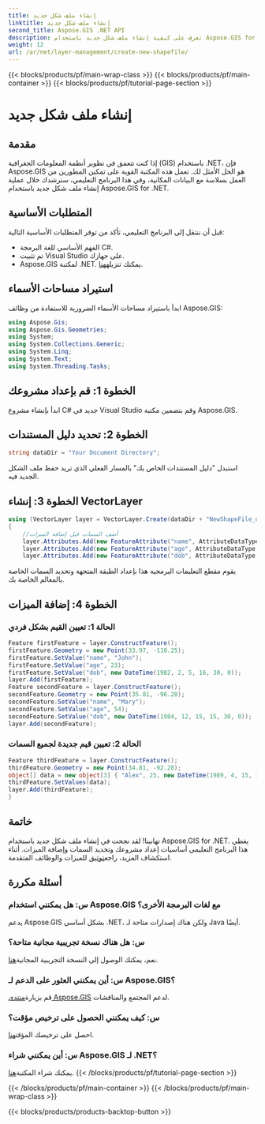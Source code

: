 ```yaml
---
title: إنشاء ملف شكل جديد
linktitle: إنشاء ملف شكل جديد
second_title: Aspose.GIS .NET API
description: تعرف على كيفية إنشاء ملف شكل جديد باستخدام Aspose.GIS for .NET. اتبع دليلنا خطوة بخطوة واطلق العنان لقوة معالجة البيانات المكانية.
weight: 12
url: /ar/net/layer-management/create-new-shapefile/
---
```


{{< blocks/products/pf/main-wrap-class >}}
{{< blocks/products/pf/main-container >}}
{{< blocks/products/pf/tutorial-page-section >}}

# إنشاء ملف شكل جديد

## مقدمة
إذا كنت تتعمق في تطوير أنظمة المعلومات الجغرافية (GIS) باستخدام .NET، فإن Aspose.GIS هو الحل الأمثل لك. تعمل هذه المكتبة القوية على تمكين المطورين من العمل بسلاسة مع البيانات المكانية، وفي هذا البرنامج التعليمي، سنرشدك خلال عملية إنشاء ملف شكل جديد باستخدام Aspose.GIS for .NET.
## المتطلبات الأساسية
قبل أن ننتقل إلى البرنامج التعليمي، تأكد من توفر المتطلبات الأساسية التالية:
- الفهم الأساسي للغة البرمجة C#.
- تم تثبيت Visual Studio على جهازك.
-  Aspose.GIS لمكتبة .NET. يمكنك تنزيله[هنا](https://releases.aspose.com/gis/net/).
## استيراد مساحات الأسماء
ابدأ باستيراد مساحات الأسماء الضرورية للاستفادة من وظائف Aspose.GIS:
```csharp
using Aspose.Gis;
using Aspose.Gis.Geometries;
using System;
using System.Collections.Generic;
using System.Linq;
using System.Text;
using System.Threading.Tasks;
```
## الخطوة 1: قم بإعداد مشروعك
ابدأ بإنشاء مشروع C# جديد في Visual Studio وقم بتضمين مكتبة Aspose.GIS.
## الخطوة 2: تحديد دليل المستندات
```csharp
string dataDir = "Your Document Directory";
```
استبدل "دليل المستندات الخاص بك" بالمسار الفعلي الذي تريد حفظ ملف الشكل الجديد فيه.
## الخطوة 3: إنشاء VectorLayer
```csharp
using (VectorLayer layer = VectorLayer.Create(dataDir + "NewShapeFile_out.shp", Drivers.Shapefile))
{
    //أضف السمات قبل إضافة الميزات
    layer.Attributes.Add(new FeatureAttribute("name", AttributeDataType.String));
    layer.Attributes.Add(new FeatureAttribute("age", AttributeDataType.Integer));
    layer.Attributes.Add(new FeatureAttribute("dob", AttributeDataType.DateTime));
```
يقوم مقطع التعليمات البرمجية هذا بإعداد الطبقة المتجهة وتحديد السمات الخاصة بالمعالم الخاصة بك.
## الخطوة 4: إضافة الميزات
### الحالة 1: تعيين القيم بشكل فردي
```csharp
Feature firstFeature = layer.ConstructFeature();
firstFeature.Geometry = new Point(33.97, -118.25);
firstFeature.SetValue("name", "John");
firstFeature.SetValue("age", 23);
firstFeature.SetValue("dob", new DateTime(1982, 2, 5, 16, 30, 0));
layer.Add(firstFeature);
Feature secondFeature = layer.ConstructFeature();
secondFeature.Geometry = new Point(35.81, -96.28);
secondFeature.SetValue("name", "Mary");
secondFeature.SetValue("age", 54);
secondFeature.SetValue("dob", new DateTime(1984, 12, 15, 15, 30, 0));
layer.Add(secondFeature);
```
### الحالة 2: تعيين قيم جديدة لجميع السمات
```csharp
Feature thirdFeature = layer.ConstructFeature();
thirdFeature.Geometry = new Point(34.81, -92.28);
object[] data = new object[3] { "Alex", 25, new DateTime(1989, 4, 15, 15, 30, 0) };
thirdFeature.SetValues(data);
layer.Add(thirdFeature);
}
```
## خاتمة
 تهانينا! لقد نجحت في إنشاء ملف شكل جديد باستخدام Aspose.GIS for .NET. يغطي هذا البرنامج التعليمي أساسيات إعداد مشروعك وتحديد السمات وإضافة الميزات. أثناء استكشاف المزيد، راجع[توثيق](https://reference.aspose.com/gis/net/) للميزات والوظائف المتقدمة.
## أسئلة مكررة
### س: هل يمكنني استخدام Aspose.GIS مع لغات البرمجة الأخرى؟
يدعم Aspose.GIS بشكل أساسي .NET، ولكن هناك إصدارات متاحة لـ Java أيضًا.
### س: هل هناك نسخة تجريبية مجانية متاحة؟
 نعم، يمكنك الوصول إلى النسخة التجريبية المجانية[هنا](https://releases.aspose.com/).
### س: أين يمكنني العثور على الدعم لـ Aspose.GIS؟
 قم بزيارة[منتدى Aspose.GIS](https://forum.aspose.com/c/gis/33) لدعم المجتمع والمناقشات.
### س: كيف يمكنني الحصول على ترخيص مؤقت؟
 احصل على ترخيصك المؤقت[هنا](https://purchase.aspose.com/temporary-license/).
### س: أين يمكنني شراء Aspose.GIS لـ .NET؟
 يمكنك شراء المكتبة[هنا](https://purchase.aspose.com/buy).
{{< /blocks/products/pf/tutorial-page-section >}}

{{< /blocks/products/pf/main-container >}}
{{< /blocks/products/pf/main-wrap-class >}}

{{< blocks/products/products-backtop-button >}}
